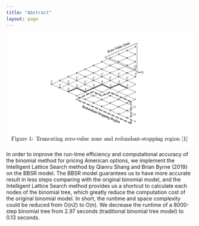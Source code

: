 ```yaml
---
title: "Abstract"
layout: page
---
```

![BBSR](webpicture3.png)

In order to improve the run-time efficiency and computational accuracy of the binomial method for
pricing American options, we implement the Intelligent Lattice Search method by Qianru Shang and
Brian Byrne (2019) on the BBSR model. The BBSR model guarantees us to have more accurate
result in less steps comparing with the original binomial model, and the Intelligent Lattice Search
method provides us a shortcut to calculate each nodes of the binomial tree, which greatly reduce
the computation cost of the original binomial model. In short, the runtime and space complexity
could be reduced from O(n2) to O(n). We decrease the runtime of a 8000-step binomial tree from
2.97 seconds (traditional binomial tree model) to 0.13 seconds.
